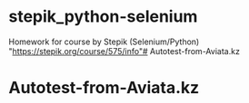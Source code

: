 # stepik_python-selenium
Homework for course by Stepik (Selenium/Python)
"https://stepik.org/course/575/info"# Autotest-from-Aviata.kz
# Autotest-from-Aviata.kz
